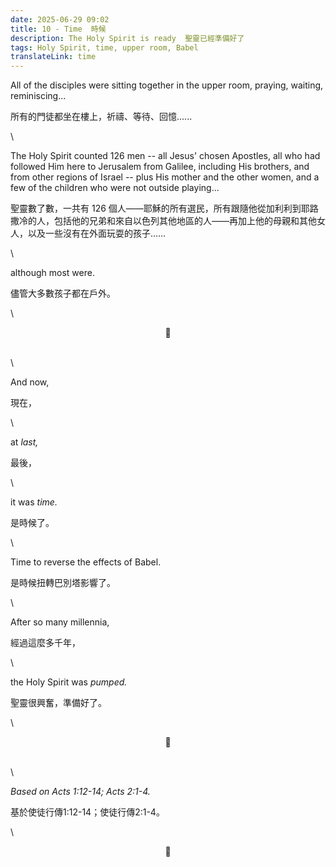 ```yaml
---
date: 2025-06-29 09:02
title: 10 - Time  時候
description: The Holy Spirit is ready  聖靈已經準備好了
tags: Holy Spirit, time, upper room, Babel
translateLink: time
---
```


All of the disciples were sitting together in the upper room, praying, waiting, reminiscing...

所有的門徒都坐在樓上，祈禱、等待、回憶......

\

The Holy Spirit counted 126 men -- all Jesus' chosen Apostles, all who had followed Him here to Jerusalem from Galilee, including His brothers, and from other regions of Israel -- plus His mother and the other women, and a few of the children who were not outside playing...

聖靈數了數，一共有 126 個人——耶穌的所有選民，所有跟隨他從加利利到耶路撒冷的人，包括他的兄弟和來自以色列其他地區的人——再加上他的母親和其他女人，以及一些沒有在外面玩耍的孩子……

\

although most were.

儘管大多數孩子都在戶外。

\

<center>💠</center>

\
\

And now,

現在，

\

at *last,*

最後，

\

it was *time.*

是時候了。

\

Time to reverse the effects of Babel.

是時候扭轉巴別塔影響了。

\

After so many millennia,

經過這麼多千年，

\

the Holy Spirit was *pumped.*

聖靈很興奮，準備好了。

\

<center>💠</center>

\
\

*Based on Acts 1:12-14; Acts 2:1-4.*

基於使徒行傳1:12-14；使徒行傳2:1-4。

\

<center>💠</center>
